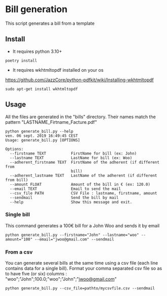 # Bill generation

This script generates a bill from a template

## Install

- It requires python 3.10+

```commandline
poetry install
```

- It requires wkhtmltopdf installed on your os

https://github.com/JazzCore/python-pdfkit/wiki/Installing-wkhtmltopdf

```commandline
sudo apt-get install wkhtmltopdf
```

## Usage

All the files are generated in the "bills" directory. Their names match the pattern "LASTNAME_Firtname_Facture.pdf"

```commandline
python generate_bill.py --help                                                                                                                                                                                 ven. 06 sept. 2019 16:49:45 CEST
Usage: generate_bill.py [OPTIONS]

Options:
  --firstname TEXT           FirstName for bill (ex: John)
  --lastname TEXT            LastName for bill (ex: Woo)
  --adherent_firstname TEXT  FirstName of the adherent (if different from
                             bill)
  --adherent_lastname TEXT   LastName of the adherent (if different from bill)
  --amount FLOAT             Amount of the bill in € (ex: 120.0)
  --email TEXT               Email to send the mail
  --csv_file PATH            CSV File : lastname, firstname, amount
  --sendmail                 Send the bill by mail
  --help                     Show this message and exit.
```

### Single bill
This command generates a 100€ bill for a John Woo and sends it by email

```commandline
python generate_bill.py --firstname="John" --lastname="woo" --amount="100" --email="jwoo@gmail.com" --sendmail
```

### From a csv
You can generate several bills at the same time using a csv file (each line contains data for a single bill).
Format your comma separated csv file so as to have five (or six) columns : "woo";"John";100.0;"woo";"John";"jwoo@gmail.com"

```commandline
python generate_bill.py --csv_file=pathto/mycsvfile.csv --sendmail
```

